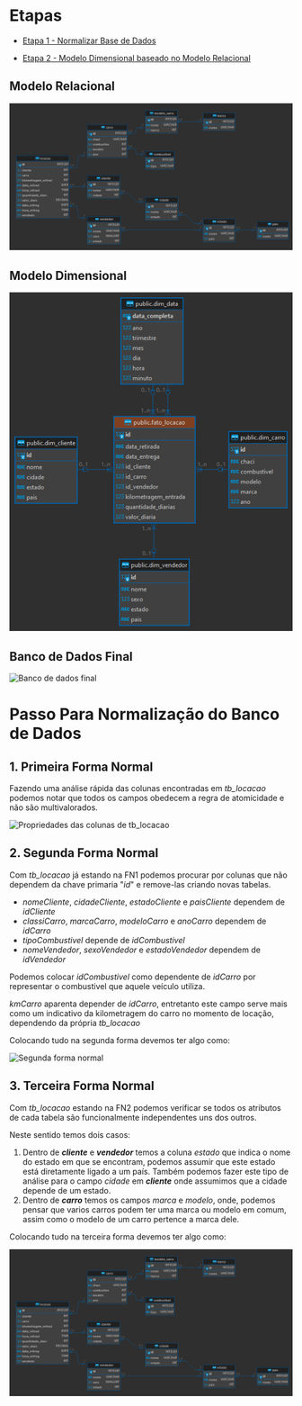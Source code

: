 
# Etapas

* [Etapa 1 - Normalizar Base de Dados](Etapa-1/criar_modelo_relacional.sql)

* [Etapa 2 - Modelo Dimensional baseado no Modelo Relacional](Etapa-2/criar_modelo_dimensional.sql)

## Modelo Relacional
![Modelo Relacional](../Evidências/concessionaria_relacional.png)

## Modelo Dimensional
![Modelo Dimensional](../Evidências/concessionaria_dimensional.png)

## Banco de Dados Final
![Banco de dados final](../Evidências/concessionaria.sqlite.png)


# Passo Para Normalização do Banco de Dados

## 1. Primeira Forma Normal

Fazendo uma análise rápida das colunas encontradas em *tb_locacao* podemos notar que todos os campos obedecem a regra de atomicidade e não são multivalorados.

![Propriedades das colunas de tb_locacao](../Evidências/propriedades_colunas_tb_locacao.png)

## 2. Segunda Forma Normal

Com *tb_locacao* já estando na FN1 podemos procurar por colunas que não dependem da chave primaria "*id*" e remove-las criando novas tabelas.

* *nomeCliente*, *cidadeCliente*, *estadoCliente* e *paisCliente* dependem de *idCliente* 
* *classiCarro*, *marcaCarro*, *modeloCarro* e *anoCarro* dependem de *idCarro*
* *tipoCombustivel* depende de *idCombustivel*
* *nomeVendedor*, *sexoVendedor* e *estadoVendedor* dependem de *idVendedor*

Podemos colocar *idCombustivel* como dependente de *idCarro* por representar o combustivel que aquele veículo utiliza.

*kmCarro* aparenta depender de *idCarro*, entretanto este campo serve mais como um indicativo da kilometragem do carro no momento de locação, dependendo da própria *tb_locacao*

Colocando tudo na segunda forma devemos ter algo como:

![Segunda forma normal](../Evidências/segunda_forma_normal.png)

## 3. Terceira Forma Normal

Com *tb_locacao* estando na FN2 podemos verificar se todos os atributos de cada tabela são funcionalmente independentes uns dos outros.

Neste sentido temos dois casos:
1. Dentro de ***cliente*** e ***vendedor*** temos a coluna *estado* que indica o nome do estado em que se encontram, podemos assumir que este estado está diretamente ligado a um país. Também podemos fazer este tipo de análise para o campo *cidade* em ***cliente*** onde assumimos que a cidade depende de um estado.
2. Dentro de ***carro*** temos os campos *marca* e *modelo*, onde, podemos pensar que varios carros podem ter uma marca ou modelo em comum, assim como o modelo de um carro pertence a marca dele.

Colocando tudo na terceira forma devemos ter algo como:

![Terceira forma normal](../Evidências/concessionaria_relacional.png)